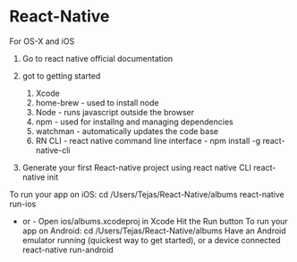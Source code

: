 # React-Native
For OS-X and iOS

1. Go to react native official documentation

2. got to getting started
	1. Xcode
	2. home-brew - used to install node
	3. Node - runs javascript outside the browser
	4. npm - used for installng and managing dependencies
	5. watchman - automatically updates the code base
	6. RN CLI - react native command line interface -  npm install -g react-native-cli


3. Generate your first React-native project using react native CLI
	react-native init <Project name>
	

To run your app on iOS:
   cd /Users/Tejas/React-Native/albums
   react-native run-ios
   - or -
   Open ios/albums.xcodeproj in Xcode
   Hit the Run button
To run your app on Android:
   cd /Users/Tejas/React-Native/albums
   Have an Android emulator running (quickest way to get started), or a device connected
   react-native run-android


